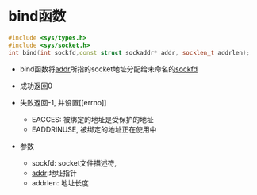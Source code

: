# bind函数

```c++
#include <sys/types.h>
#include <sys/socket.h>
int bind(int sockfd,const struct sockaddr* addr, socklen_t addrlen);
```

- bind函数将[addr](socket地址结构体.md)所指的socket地址分配给未命名的[sockfd](Linux_Socket_API_socket()函数.md)
- 成功返回0 
- 失败返回-1, 并设置[[errno]]
  - EACCES: 被绑定的地址是受保护的地址
  - EADDRINUSE, 被绑定的地址正在使用中

- 参数
  - sockfd: socket文件描述符, 
  - [addr](socket地址结构体.md):地址指针
  - addrlen: 地址长度

